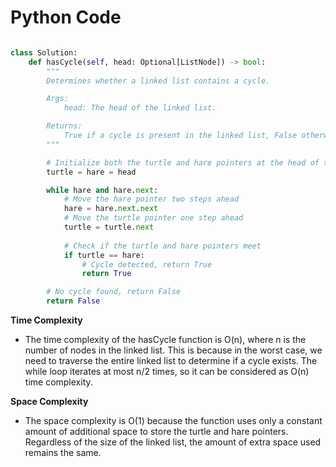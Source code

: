 # Python Code

```python

class Solution:
    def hasCycle(self, head: Optional[ListNode]) -> bool:
        """
        Determines whether a linked list contains a cycle.

        Args:
            head: The head of the linked list.

        Returns:
            True if a cycle is present in the linked list, False otherwise.
        """

        # Initialize both the turtle and hare pointers at the head of the linked list
        turtle = hare = head

        while hare and hare.next:
            # Move the hare pointer two steps ahead
            hare = hare.next.next
            # Move the turtle pointer one step ahead
            turtle = turtle.next
            
            # Check if the turtle and hare pointers meet
            if turtle == hare:
                # Cycle detected, return True
                return True

        # No cycle found, return False
        return False

```

**Time Complexity**
- The time complexity of the hasCycle function is O(n), where n is the number of nodes in the linked list. This is because in the worst case, we need to traverse the entire linked list to determine if a cycle exists. The while loop iterates at most n/2 times, so it can be considered as O(n) time complexity.

**Space Complexity**
- The space complexity is O(1) because the function uses only a constant amount of additional space to store the turtle and hare pointers. Regardless of the size of the linked list, the amount of extra space used remains the same.
